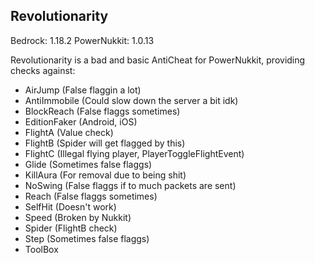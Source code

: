 Revolutionarity
-

Bedrock: 1.18.2
PowerNukkit: 1.0.13

Revolutionarity is a bad and basic AntiCheat for PowerNukkit, providing checks against:
- AirJump (False flaggin a lot)
- AntiImmobile (Could slow down the server a bit idk)
- BlockReach (False flaggs sometimes)
- EditionFaker (Android, iOS)
- FlightA (Value check)
- FlightB (Spider will get flagged by this)
- FlightC (Illegal flying player, PlayerToggleFlightEvent)
- Glide (Sometimes false flaggs)
- KillAura (For removal due to being shit)
- NoSwing (False flaggs if to much packets are sent)
- Reach (False flaggs sometimes)
- SelfHit (Doesn't work)
- Speed (Broken by Nukkit)
- Spider (FlightB check)
- Step (Sometimes false flaggs)
- ToolBox
